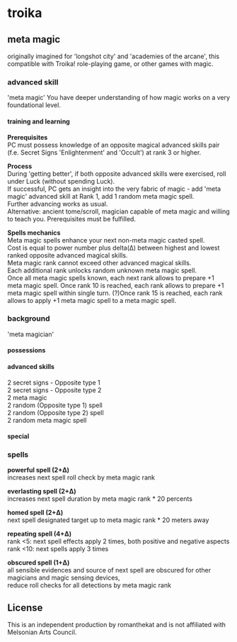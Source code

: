 # troika


## meta magic
originally imagined for 'longshot city' and 'academies of the arcane', this compatible with Troika! role-playing game, or other games with magic.

### advanced skill
'meta magic'
You have deeper understanding of how magic works on a very foundational level.

#### training and learning
**Prerequisites**  
PC must possess knowledge of an opposite magical advanced skills pair (f.e. Secret Signs 'Enlightenment' and 'Occult') at rank 3 or higher. 

**Process**  
During 'getting better', if both opposite advanced skills were exercised, roll under Luck (without spending Luck).   
If successful, PC gets an insight into the very fabric of magic - add 'meta magic' advanced skill at Rank 1, add 1 random meta magic spell.  
Further advancing works as usual.  
Alternative: ancient tome/scroll, magician capable of meta magic and willing to teach you. Prerequisites must be fulfilled.

**Spells mechanics**  
Meta magic spells enhance your next non-meta magic casted spell.  
Cost is equal to power number plus delta(Δ) between highest and lowest ranked opposite advanced magical skills.  
Meta magic rank cannot exceed other advanced magical skills.  
Each additional rank unlocks random unknown meta magic spell.  
Once all meta magic spells known, each next rank allows to prepare +1 meta magic spell. 
Once rank 10 is reached, each rank allows to prepare +1 meta magic spell within single turn.
(?)Once rank 15 is reached, each rank allows to apply +1 meta magic spell to a meta magic spell.  

### background
'meta magician'
#### possessions
#### advanced skills
2 secret signs - Opposite type 1  
2 secret signs - Opposite type 2     
2 meta magic  
2 random (Opposite type 1) spell  
2 random (Opposite type 2) spell  
2 random meta magic spell  
#### special


### spells
**powerful spell (2+Δ)**  
increases next spell roll check by meta magic rank 

**everlasting spell (2+Δ)**  
increases next spell duration by meta magic rank * 20 percents  

**homed spell (2+Δ)**  
next spell designated target up to meta magic rank * 20 meters away  

**repeating spell (4+Δ)**  
rank <5: next spell effects apply 2 times, both positive and negative aspects  
rank <10: next spells apply 3 times  

**obscured spell (1+Δ)**  
all sensible evidences and source of next spell are obscured for other magicians and magic sensing devices,  
reduce roll checks for all detections by meta magic rank  


## License
This is an independent production by romanthekat and is not affiliated with Melsonian Arts Council. 
